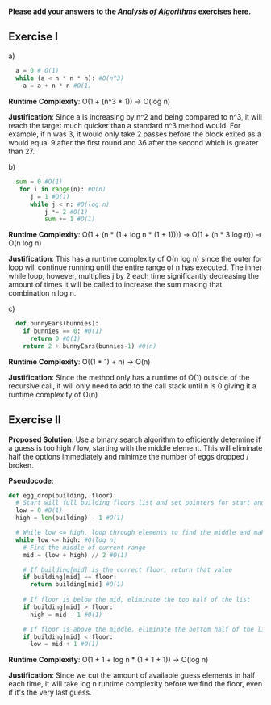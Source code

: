 #### Please add your answers to the ***Analysis of  Algorithms*** exercises here.

## Exercise I

a) 
```python
  a = 0 # O(1)
  while (a < n * n * n): #O(n^3)
    a = a + n * n #O(1)
```
  
  **Runtime Complexity**: O(1 + (n^3 * 1)) -> O(log n)

  **Justification**: Since a is increasing by n^2 and being compared to n^3, it will reach the target much quicker than a standard n^3 method would. For example, if n was 3, it would only take 2 passes before the block exited as a would equal 9 after the first round and 36 after the second which is greater than 27.

b) 
```python
  sum = 0 #O(1)
   for i in range(n): #O(n)
      j = 1 #O(1)
      while j < n: #O(log n)
          j *= 2 #O(1)
          sum += 1 #O(1)
```
  
  **Runtime Complexity**: O(1 + (n * (1 + log n * (1 + 1)))) -> O(1 + (n * 3 log n)) -> O(n log n)

  **Justification**: This has a runtime complexity of O(n log n) since the outer for loop will continue running until the entire range of n has executed. The inner while loop, however, multiplies j by 2 each time significantly decreasing the amount of times it will be called to increase the sum making that combination n log n.

c) 
```python
  def bunnyEars(bunnies):
    if bunnies == 0: #O(1)
      return 0 #O(1)
    return 2 + bunnyEars(bunnies-1) #O(n)
```

  **Runtime Complexity**: O((1 * 1) + n) -> O(n)

  **Justification**: Since the method only has a runtime of O(1) outside of the recursive call, it will only need to add to the call stack until n is 0 giving it a runtime complexity of O(n)

## Exercise II

**Proposed Solution**: Use a binary search algorithm to efficiently determine if a guess is too high / low, starting with the middle element. This will eliminate half the options immediately and minimze the number of eggs dropped / broken.

**Pseudocode**:
```python
def egg_drop(building, floor):
  # Start will full building floors list and set pointers for start and end of list
  low = 0 #O(1)
  high = len(building) - 1 #O(1)

  # While low <= high, loop through elements to find the middle and make that the next guess until f-floor is located
  while low <= high: #O(log n)
    # Find the middle of current range
    mid = (low + high) // 2 #O(1)

    # If building[mid] is the correct floor, return that value
    if building[mid] == floor:
      return building[mid] #O(1)
    
    # If floor is below the mid, eliminate the top half of the list
    if building[mid] > floor:
      high = mid - 1 #O(1)

    # If floor is above the middle, eliminate the bottom half of the list
    if building[mid] < floor:
      low = mid + 1 #O(1)
```

**Runtime Complexity**: O(1 + 1 + log n * (1 + 1 + 1)) -> O(log n)

**Justification**: Since we cut the amount of available guess elements in half each time, it will take log n runtime complexity before we find the floor, even if it's the very last guess.